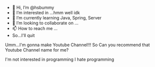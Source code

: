 - 👋 Hi, I’m @hsbummy
- 👀 I’m interested in ...hmm well idk
- 🌱 I’m currently learning Java, Spring, Server
- 💞️ I’m looking to collaborate on ...
- 📫 How to reach me ...
- So...I'll quit 
<!---
hsbummy/hsbummy is a ✨ special ✨ repository because its `README.md` (this file) appears on your GitHub profile.
You can click the Preview link to take a look at your changes.
--->
Umm...I'm gonna make Youtube Channel!!! So Can you recommend that Youtube Channel name for me?

I'm not interested in programming
I hate programming
